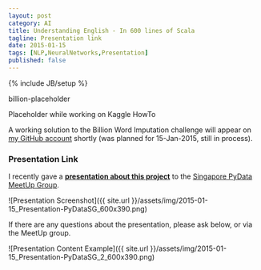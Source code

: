 ```yaml
---
layout: post
category: AI
title: Understanding English - In 600 lines of Scala
tagline: Presentation link
date: 2015-01-15
tags: [NLP,NeuralNetworks,Presentation]
published: false
---
```

{% include JB/setup %}

billion-placeholder

Placeholder while working on Kaggle HowTo

A working solution to the Billion Word Imputation challenge will appear on [my GitHub account](http://github.com/mdda) 
shortly (was planned for 15-Jan-2015, still in process).


### Presentation Link

I recently gave a <strong><a href="http://redcatlabs.com/2015-01-15_Presentation-PyDataSG/" target="_blank">presentation about this project</a></strong> 
to the [Singapore PyData MeetUp Group](https://www.facebook.com/events/994351117258134/).

![Presentation Screenshot]({{ site.url }}/assets/img/2015-01-15_Presentation-PyDataSG_600x390.png)

If there are any questions about the presentation, please ask below, or via the MeetUp group.

![Presentation Content Example]({{ site.url }}/assets/img/2015-01-15_Presentation-PyDataSG_2_600x390.png)
